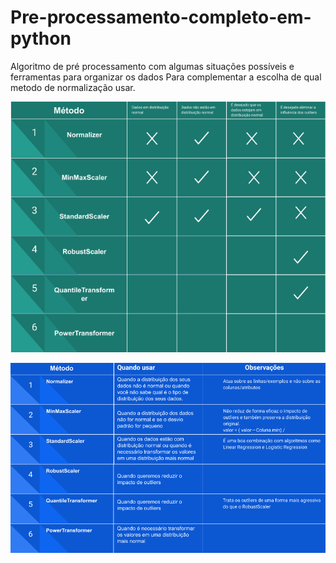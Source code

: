 # Pre-processamento-completo-em-python
Algoritmo de pré processamento com algumas situações possíveis e ferramentas para organizar os dados
Para complementar a escolha de qual metodo de normalização usar.

![alt text](https://github.com/BrnCode/Pre-processamento-completo-em-python/blob/main/reescaling_resume.png)

![alt text](https://github.com/BrnCode/Pre-processamento-completo-em-python/blob/main/reescaling_resume_details.png)

